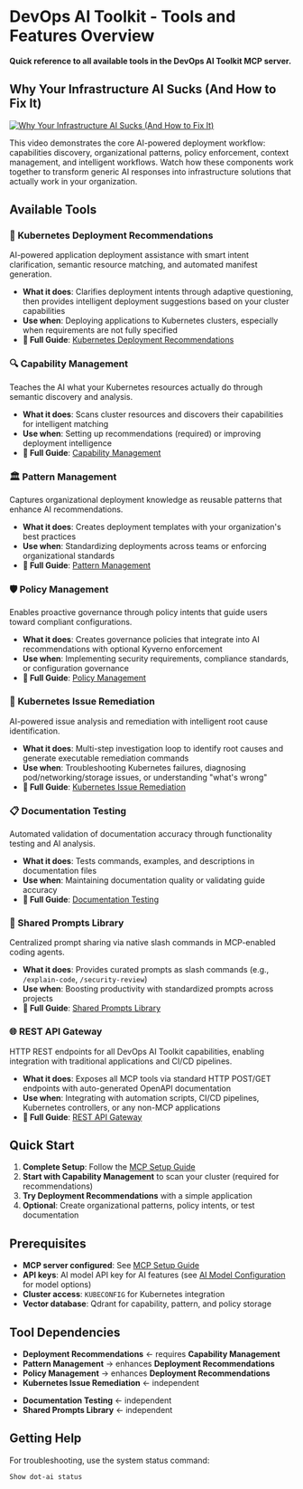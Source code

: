 # DevOps AI Toolkit - Tools and Features Overview

**Quick reference to all available tools in the DevOps AI Toolkit MCP server.**

## Why Your Infrastructure AI Sucks (And How to Fix It)

[![Why Your Infrastructure AI Sucks (And How to Fix It)](https://img.youtube.com/vi/Ma3gKmuXahc/maxresdefault.jpg)](https://youtu.be/Ma3gKmuXahc)

This video demonstrates the core AI-powered deployment workflow: capabilities discovery, organizational patterns, policy enforcement, context management, and intelligent workflows. Watch how these components work together to transform generic AI responses into infrastructure solutions that actually work in your organization.

## Available Tools

### 🚀 Kubernetes Deployment Recommendations
AI-powered application deployment assistance with smart intent clarification, semantic resource matching, and automated manifest generation.
- **What it does**: Clarifies deployment intents through adaptive questioning, then provides intelligent deployment suggestions based on your cluster capabilities
- **Use when**: Deploying applications to Kubernetes clusters, especially when requirements are not fully specified
- **📖 Full Guide**: [Kubernetes Deployment Recommendations](mcp-recommendation-guide.md)

### 🔍 Capability Management  
Teaches the AI what your Kubernetes resources actually do through semantic discovery and analysis.
- **What it does**: Scans cluster resources and discovers their capabilities for intelligent matching
- **Use when**: Setting up recommendations (required) or improving deployment intelligence
- **📖 Full Guide**: [Capability Management](mcp-capability-management-guide.md)

### 🏛️ Pattern Management
Captures organizational deployment knowledge as reusable patterns that enhance AI recommendations.
- **What it does**: Creates deployment templates with your organization's best practices
- **Use when**: Standardizing deployments across teams or enforcing organizational standards
- **📖 Full Guide**: [Pattern Management](pattern-management-guide.md)

### 🛡️ Policy Management
Enables proactive governance through policy intents that guide users toward compliant configurations.
- **What it does**: Creates governance policies that integrate into AI recommendations with optional Kyverno enforcement
- **Use when**: Implementing security requirements, compliance standards, or configuration governance
- **📖 Full Guide**: [Policy Management](policy-management-guide.md)

### 🔧 Kubernetes Issue Remediation
AI-powered issue analysis and remediation with intelligent root cause identification.
- **What it does**: Multi-step investigation loop to identify root causes and generate executable remediation commands
- **Use when**: Troubleshooting Kubernetes failures, diagnosing pod/networking/storage issues, or understanding "what's wrong"
- **📖 Full Guide**: [Kubernetes Issue Remediation](mcp-remediate-guide.md)

<!--
### 🏗️ Platform Building
DEVELOPER NOTE: This tool is under active development with incomplete functionality. Not recommended for production use.
Conversational platform operations through natural language - install tools, create clusters, and manage infrastructure without memorizing commands.
- **What it does**: Dynamically discovers available platform operations, maps natural language intent to infrastructure scripts, and executes operations through conversational parameter collection
- **Use when**: Installing platform tools (Argo CD, Crossplane, cert-manager), creating Kubernetes clusters, or building platform infrastructure conversationally
- **📖 Full Guide**: [Platform Building](mcp-build-platform-guide.md)
-->

### 📋 Documentation Testing
Automated validation of documentation accuracy through functionality testing and AI analysis.
- **What it does**: Tests commands, examples, and descriptions in documentation files
- **Use when**: Maintaining documentation quality or validating guide accuracy
- **📖 Full Guide**: [Documentation Testing](mcp-documentation-testing-guide.md)

### 💬 Shared Prompts Library
Centralized prompt sharing via native slash commands in MCP-enabled coding agents.
- **What it does**: Provides curated prompts as slash commands (e.g., `/explain-code`, `/security-review`)
- **Use when**: Boosting productivity with standardized prompts across projects
- **📖 Full Guide**: [Shared Prompts Library](mcp-prompts-guide.md)

### 🌐 REST API Gateway
HTTP REST endpoints for all DevOps AI Toolkit capabilities, enabling integration with traditional applications and CI/CD pipelines.
- **What it does**: Exposes all MCP tools via standard HTTP POST/GET endpoints with auto-generated OpenAPI documentation
- **Use when**: Integrating with automation scripts, CI/CD pipelines, Kubernetes controllers, or any non-MCP applications
- **📖 Full Guide**: [REST API Gateway](rest-api-gateway-guide.md)

## Quick Start

1. **Complete Setup**: Follow the [MCP Setup Guide](mcp-setup.md)
2. **Start with Capability Management** to scan your cluster (required for recommendations)
3. **Try Deployment Recommendations** with a simple application
4. **Optional**: Create organizational patterns, policy intents, or test documentation

## Prerequisites

- **MCP server configured**: See [MCP Setup Guide](mcp-setup.md)  
- **API keys**: AI model API key for AI features (see [AI Model Configuration](mcp-setup.md#ai-model-configuration) for model options)
- **Cluster access**: `KUBECONFIG` for Kubernetes integration
- **Vector database**: Qdrant for capability, pattern, and policy storage

## Tool Dependencies

- **Deployment Recommendations** ← requires **Capability Management**
- **Pattern Management** → enhances **Deployment Recommendations**
- **Policy Management** → enhances **Deployment Recommendations**
- **Kubernetes Issue Remediation** ← independent
<!-- - **Platform Building** ← independent (requires Nushell runtime) -->
- **Documentation Testing** ← independent
- **Shared Prompts Library** ← independent

## Getting Help

For troubleshooting, use the system status command:
```
Show dot-ai status
```